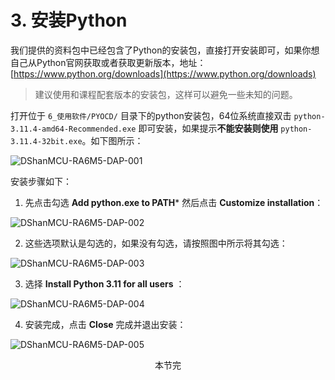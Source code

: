 # 3. 安装Python

我们提供的资料包中已经包含了Python的安装包，直接打开安装即可，如果你想自己从Python官网获取或者获取更新版本，地址： [https://www.python.org/downloads](https://www.python.org/downloads)

>  建议使用和课程配套版本的安装包，这样可以避免一些未知的问题。

打开位于 `6_使用软件/PYOCD/` 目录下的python安装包，64位系统直接双击 `python-3.11.4-amd64-Recommended.exe` 即可安装，如果提示**不能安装则使用** `python-3.11.4-32bit.exe`。如下图所示：

![DShanMCU-RA6M5-DAP-001](http://photos.100ask.net/renesas-docs/DShanMCU_RA6M5/e2studio_use_dap/DShanMCU-RA6M5-DAP-001.png)

安装步骤如下：

1. 先点击勾选 **Add  python.exe to PATH*** 然后点击 **Customize installation**：

![DShanMCU-RA6M5-DAP-002](http://photos.100ask.net/renesas-docs/DShanMCU_RA6M5/e2studio_use_dap/DShanMCU-RA6M5-DAP-002.png)

2. 这些选项默认是勾选的，如果没有勾选，请按照图中所示将其勾选：

![DShanMCU-RA6M5-DAP-003](http://photos.100ask.net/renesas-docs/DShanMCU_RA6M5/e2studio_use_dap/DShanMCU-RA6M5-DAP-003.png)

3. 选择 **Install Python 3.11 for all users** ：

![DShanMCU-RA6M5-DAP-004](http://photos.100ask.net/renesas-docs/DShanMCU_RA6M5/e2studio_use_dap/DShanMCU-RA6M5-DAP-004.png)

4. 安装完成，点击 **Close** 完成并退出安装：

![DShanMCU-RA6M5-DAP-005](http://photos.100ask.net/renesas-docs/DShanMCU_RA6M5/e2studio_use_dap/DShanMCU-RA6M5-DAP-005.png)


<center>本节完</center>

<div STYLE="page-break-after: always;"></div>
